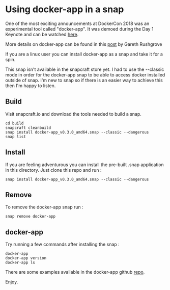 # Using docker-app in a snap

One of the most exciting announcements at DockerCon 2018 was an experimental tool called "docker-app". It was demoed during the Day 1 Keynote and can be watched [here](https://dockercon2018.hubs.vidyard.com/watch/ExN8mYJWm93MfUREaSzajh).

More details on docker-app can be found in this [post](https://blog.docker.com/2018/06/compose-easier-to-use-with-application-packages/) by Gareth Rushgrove 

If you are a linux user you can install docker-app as a snap and take it for a spin.

This snap isn't available in the snapcraft store yet.  I had to use the --classic mode in order for the docker-app snap to be able to access docker installed outside of snap.  I'm new to snap so if there is an easier way to achieve this then I'm happy to listen.

## Build

Visit snapcraft.io and download the tools needed to build a snap.

```
cd build
snapcraft cleanbuild
snap install docker-app_v0.3.0_amd64.snap --classic --dangerous
snap list
```

## Install

If you are feeling adventurous you can install the pre-built .snap application in this directory. Just clone this repo and run :

```
snap install docker-app_v0.3.0_amd64.snap --classic --dangerous
```

## Remove

To remove the docker-app snap run :

```
snap remove docker-app
```

## docker-app

Try running a few commands after installing the snap :
```
docker-app
docker-app version
docker-app ls

```

There are some examples available in the docker-app github [repo](https://github.com/docker/app/tree/master/examples).

Enjoy.

